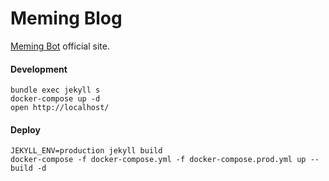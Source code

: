 # Meming Blog
[Meming Bot](https://t.me/memingbot) official site.

#### Development
```
bundle exec jekyll s
docker-compose up -d
open http://localhost/
```

#### Deploy
```
JEKYLL_ENV=production jekyll build
docker-compose -f docker-compose.yml -f docker-compose.prod.yml up --build -d
```
